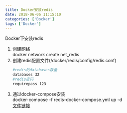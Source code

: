 ```yaml
---
title: Docker安装redis
date: 2018-06-06 11:15:10 
categories: ['Docker']
tags: ['Docker']
---
```


Docker下安装redis
<!-- more -->

1. 创建网络  
docker network create net_redis
2. 创建redis配置文件(/docker/redis/config/redis.conf)  
    ``` bash
    #redis的databases数量
    databases 32
    #redis密码
    requirepass 123
    ```
3. 通过docker-compose安装  
docker-compose -f redis-docker-compose.yml up -d  
[文件链接](http://pfp2er1o1.bkt.clouddn.com/blog/files/docker/redis-docker-compose.yml)  
